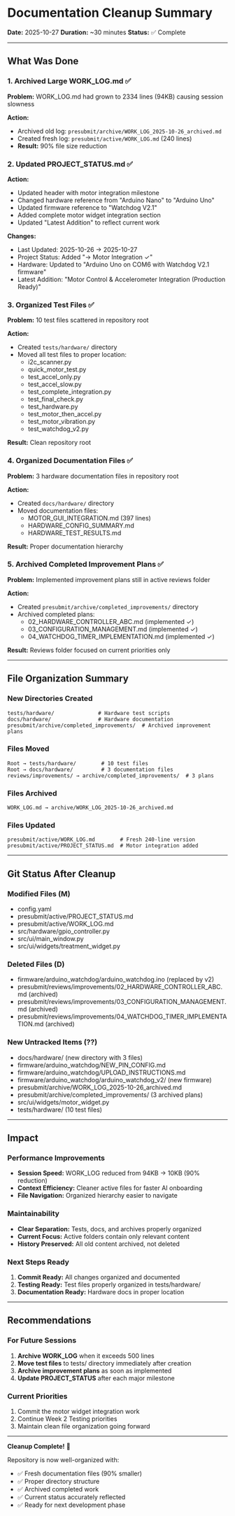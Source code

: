 # Documentation Cleanup Summary

**Date:** 2025-10-27
**Duration:** ~30 minutes
**Status:** ✅ Complete

---

## What Was Done

### 1. Archived Large WORK_LOG.md ✅
**Problem:** WORK_LOG.md had grown to 2334 lines (94KB) causing session slowness

**Action:**
- Archived old log: `presubmit/archive/WORK_LOG_2025-10-26_archived.md`
- Created fresh log: `presubmit/active/WORK_LOG.md` (240 lines)
- **Result:** 90% file size reduction

### 2. Updated PROJECT_STATUS.md ✅
**Action:**
- Updated header with motor integration milestone
- Changed hardware reference from "Arduino Nano" to "Arduino Uno"
- Updated firmware reference to "Watchdog V2.1"
- Added complete motor widget integration section
- Updated "Latest Addition" to reflect current work

**Changes:**
- Last Updated: 2025-10-26 → 2025-10-27
- Project Status: Added "→ Motor Integration ✓"
- Hardware: Updated to "Arduino Uno on COM6 with Watchdog V2.1 firmware"
- Latest Addition: "Motor Control & Accelerometer Integration (Production Ready)"

### 3. Organized Test Files ✅
**Problem:** 10 test files scattered in repository root

**Action:**
- Created `tests/hardware/` directory
- Moved all test files to proper location:
  - i2c_scanner.py
  - quick_motor_test.py
  - test_accel_only.py
  - test_accel_slow.py
  - test_complete_integration.py
  - test_final_check.py
  - test_hardware.py
  - test_motor_then_accel.py
  - test_motor_vibration.py
  - test_watchdog_v2.py

**Result:** Clean repository root

### 4. Organized Documentation Files ✅
**Problem:** 3 hardware documentation files in repository root

**Action:**
- Created `docs/hardware/` directory
- Moved documentation files:
  - MOTOR_GUI_INTEGRATION.md (397 lines)
  - HARDWARE_CONFIG_SUMMARY.md
  - HARDWARE_TEST_RESULTS.md

**Result:** Proper documentation hierarchy

### 5. Archived Completed Improvement Plans ✅
**Problem:** Implemented improvement plans still in active reviews folder

**Action:**
- Created `presubmit/archive/completed_improvements/` directory
- Archived completed plans:
  - 02_HARDWARE_CONTROLLER_ABC.md (implemented ✓)
  - 03_CONFIGURATION_MANAGEMENT.md (implemented ✓)
  - 04_WATCHDOG_TIMER_IMPLEMENTATION.md (implemented ✓)

**Result:** Reviews folder focused on current priorities only

---

## File Organization Summary

### New Directories Created
```
tests/hardware/              # Hardware test scripts
docs/hardware/               # Hardware documentation
presubmit/archive/completed_improvements/  # Archived improvement plans
```

### Files Moved
```
Root → tests/hardware/        # 10 test files
Root → docs/hardware/         # 3 documentation files
reviews/improvements/ → archive/completed_improvements/  # 3 plans
```

### Files Archived
```
WORK_LOG.md → archive/WORK_LOG_2025-10-26_archived.md
```

### Files Updated
```
presubmit/active/WORK_LOG.md        # Fresh 240-line version
presubmit/active/PROJECT_STATUS.md  # Motor integration added
```

---

## Git Status After Cleanup

### Modified Files (M)
- config.yaml
- presubmit/active/PROJECT_STATUS.md
- presubmit/active/WORK_LOG.md
- src/hardware/gpio_controller.py
- src/ui/main_window.py
- src/ui/widgets/treatment_widget.py

### Deleted Files (D)
- firmware/arduino_watchdog/arduino_watchdog.ino (replaced by v2)
- presubmit/reviews/improvements/02_HARDWARE_CONTROLLER_ABC.md (archived)
- presubmit/reviews/improvements/03_CONFIGURATION_MANAGEMENT.md (archived)
- presubmit/reviews/improvements/04_WATCHDOG_TIMER_IMPLEMENTATION.md (archived)

### New Untracked Items (??)
- docs/hardware/ (new directory with 3 files)
- firmware/arduino_watchdog/NEW_PIN_CONFIG.md
- firmware/arduino_watchdog/UPLOAD_INSTRUCTIONS.md
- firmware/arduino_watchdog/arduino_watchdog_v2/ (new firmware)
- presubmit/archive/WORK_LOG_2025-10-26_archived.md
- presubmit/archive/completed_improvements/ (3 archived plans)
- src/ui/widgets/motor_widget.py
- tests/hardware/ (10 test files)

---

## Impact

### Performance Improvements
- **Session Speed:** WORK_LOG reduced from 94KB → 10KB (90% reduction)
- **Context Efficiency:** Cleaner active files for faster AI onboarding
- **File Navigation:** Organized hierarchy easier to navigate

### Maintainability
- **Clear Separation:** Tests, docs, and archives properly organized
- **Current Focus:** Active folders contain only relevant content
- **History Preserved:** All old content archived, not deleted

### Next Steps Ready
1. **Commit Ready:** All changes organized and documented
2. **Testing Ready:** Test files properly organized in tests/hardware/
3. **Documentation Ready:** Hardware docs in proper location

---

## Recommendations

### For Future Sessions
1. **Archive WORK_LOG** when it exceeds 500 lines
2. **Move test files** to tests/ directory immediately after creation
3. **Archive improvement plans** as soon as implemented
4. **Update PROJECT_STATUS** after each major milestone

### Current Priorities
1. Commit the motor widget integration work
2. Continue Week 2 Testing priorities
3. Maintain clean file organization going forward

---

**Cleanup Complete!** 🎉

Repository is now well-organized with:
- ✅ Fresh documentation files (90% smaller)
- ✅ Proper directory structure
- ✅ Archived completed work
- ✅ Current status accurately reflected
- ✅ Ready for next development phase
